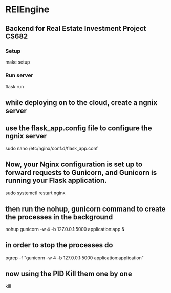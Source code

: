 # REIEngine
## Backend for Real Estate Investment Project CS682


### Setup
make setup

### Run server
flask run

## while deploying on to the cloud, create a ngnix server
## use the flask_app.config file to configure the ngnix server
sudo nano /etc/nginx/conf.d/flask_app.conf

## Now, your Nginx configuration is set up to forward requests to Gunicorn, and Gunicorn is running your Flask application.
sudo systemctl restart nginx


## then run the nohup, gunicorn command to create the processes in the background
nohup gunicorn -w 4 -b 127.0.0.1:5000 application:app &

## in order to stop the processes do 
pgrep -f "gunicorn -w 4 -b 127.0.0.1:5000 application:application"

## now using the PID Kill them one by one
kill <PID>